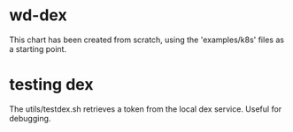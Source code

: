 # wd-dex

This chart has been created from scratch, using the 'examples/k8s' files as
a starting point.

# testing dex
The utils/testdex.sh retrieves a token from the local dex service. Useful for
debugging.



[dex]: https://github.com/dexidp/dex
